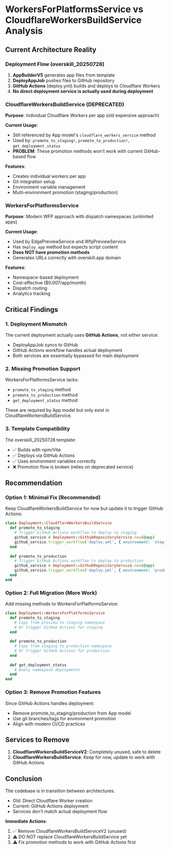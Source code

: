 # WorkersForPlatformsService vs CloudflareWorkersBuildService Analysis

## Current Architecture Reality

### Deployment Flow (overskill_20250728)
1. **AppBuilderV5** generates app files from template
2. **DeployAppJob** pushes files to GitHub repository  
3. **GitHub Actions** (deploy.yml) builds and deploys to Cloudflare Workers
4. **No direct deployment service is actually used during deployment**

### CloudflareWorkersBuildService (DEPRECATED)
**Purpose**: Individual Cloudflare Workers per app (old expensive approach)

**Current Usage**:
- Still referenced by App model's `cloudflare_workers_service` method
- Used by: `promote_to_staging!`, `promote_to_production!`, `get_deployment_status`
- **PROBLEM**: These promotion methods won't work with current GitHub-based flow

**Features**:
- Creates individual workers per app
- Git integration setup
- Environment variable management
- Multi-environment promotion (staging/production)

### WorkersForPlatformsService  
**Purpose**: Modern WFP approach with dispatch namespaces (unlimited apps)

**Current Usage**:
- Used by EdgePreviewService and WfpPreviewService
- Has `deploy_app` method but expects script content
- **Does NOT have promotion methods**
- Generates URLs correctly with overskill.app domain

**Features**:
- Namespace-based deployment
- Cost-effective ($0.007/app/month)
- Dispatch routing
- Analytics tracking

## Critical Findings

### 1. Deployment Mismatch
The current deployment actually uses **GitHub Actions**, not either service:
- DeployAppJob syncs to GitHub
- GitHub Actions workflow handles actual deployment
- Both services are essentially bypassed for main deployment

### 2. Missing Promotion Support
WorkersForPlatformsService lacks:
- `promote_to_staging` method
- `promote_to_production` method  
- `get_deployment_status` method

These are required by App model but only exist in CloudflareWorkersBuildService.

### 3. Template Compatibility
The overskill_20250728 template:
- ✅ Builds with npm/Vite
- ✅ Deploys via GitHub Actions
- ✅ Uses environment variables correctly
- ❌ Promotion flow is broken (relies on deprecated service)

## Recommendation

### Option 1: Minimal Fix (Recommended)
Keep CloudflareWorkersBuildService for now but update it to trigger GitHub Actions:

```ruby
class Deployment::CloudflareWorkersBuildService
  def promote_to_staging
    # Trigger GitHub Actions workflow to deploy to staging
    github_service = Deployment::GithubRepositoryService.new(@app)
    github_service.trigger_workflow('deploy.yml', { environment: 'staging' })
  end
  
  def promote_to_production
    # Trigger GitHub Actions workflow to deploy to production  
    github_service = Deployment::GithubRepositoryService.new(@app)
    github_service.trigger_workflow('deploy.yml', { environment: 'production' })
  end
end
```

### Option 2: Full Migration (More Work)
Add missing methods to WorkersForPlatformsService:

```ruby
class Deployment::WorkersForPlatformsService
  def promote_to_staging
    # Copy from preview to staging namespace
    # Or trigger GitHub Actions for staging
  end
  
  def promote_to_production
    # Copy from staging to production namespace
    # Or trigger GitHub Actions for production
  end
  
  def get_deployment_status
    # Query namespace deployments
  end
end
```

### Option 3: Remove Promotion Features
Since GitHub Actions handles deployment:
- Remove promote_to_staging/production from App model
- Use git branches/tags for environment promotion
- Align with modern CI/CD practices

## Services to Remove

1. **CloudflareWorkersBuildServiceV2**: Completely unused, safe to delete
2. **CloudflareWorkersBuildService**: Keep for now, update to work with GitHub Actions

## Conclusion

The codebase is in transition between architectures:
- Old: Direct Cloudflare Worker creation
- Current: GitHub Actions deployment
- Services don't match actual deployment flow

**Immediate Actions**:
1. ✅ Remove CloudflareWorkersBuildServiceV2 (unused)
2. ⚠️ DO NOT replace CloudflareWorkersBuildService yet
3. ⚠️ Fix promotion methods to work with GitHub Actions first